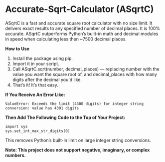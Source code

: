 # Accurate-Sqrt-Calculator (ASqrtC)
ASqrtC is a fast and accurate square root calculator with no size limit.
It delivers exact results to any specified number of decimal places.
It is 100% accurate.
ASqrtC outperforms Python’s built-in math and decimal modules in speed when calculating less then ~7500 decimal places.

**How to Use**
1. Install the package using pip.
2. Import it in your script.
3. Call ASqrtC.sqrt(number, decimal_places) — replacing number with the value you want the square root of, and decimal_places with how many digits after the decimal you'd like.
4. That’s it! It’s that easy.

**If You Receive An Error Like:**

    ValueError: Exceeds the limit (4300 digits) for integer string conversion: value has 4301 digits
    
**Then Add The Following Code to the Top of Your Project:**

    import sys
    sys.set_int_max_str_digits(0)

This removes Python’s built-in limit on large integer string conversions.


**Note: This project does not support negative, imaginary, or complex numbers.**
